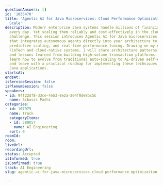 ```yaml
---
questionAnswers: []
id: '1035470'
title: 'Agentic AI for Java Microservices: Cloud Performance Optimization at FinTech
  Scale'
description: Modern enterprise Java systems handle millions of financial transactions
  every day. Yet scaling them reliably and cost-effectively in the cloud is a constant
  challenge. This session introduces Agentic AI for Java microservices, an approach
  that integrates autonomous agents directly into your architecture to achieve self-optimization,
  predictive scaling, and real-time performance tuning. Drawing on my experience in
  FinTech and cloud-native systems, I will share architecture patterns, code examples,
  and lessons learned from building high-volume transaction platforms. Attendees will
  learn how to evolve from traditional auto-scaling to AI-driven self-optimization
  and leave with a practical roadmap for implementing these techniques in their own
  Java applications.
startsAt:
endsAt:
isServiceSession: false
isPlenumSession: false
speakers:
- id: 9ff22df8-d3ce-4eb3-8e2a-204f0de8bc5b
  name: Sibasis Padhi
categories:
- id: 107979
  name: Track
  categoryItems:
  - id: 389057
    name: AI Engineering
  sort: 0
roomId:
room:
liveUrl:
recordingUrl:
status: Accepted
isInformed: true
isConfirmed: true
track: AI Engineering
slug: agentic-ai-for-java-microservices-cloud-performance-optimization-at-fintech-scale

---
```

